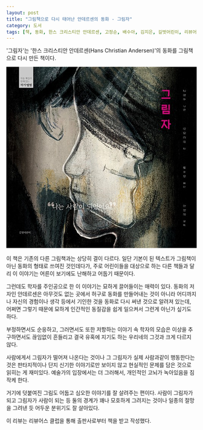 ```yaml
---
layout: post
title: "그림책으로 다시 태어난 안데르센의 동화 - 그림자"
category: 도서
tags: [책, 동화, 한스 크리스티안 안데르센, 고정순, 배수아, 김지은, 길벗어린이, 리뷰어스 클럽, 서평]
---
```


'그림자'는
'한스 크리스티안 안데르센(Hans Christian Andersen)'의 동화를
그림책으로 다시 만든 책이다.

![표지](/images/book/shadow-picture-book-h480.jpg)

이 책은 기존의 다른 그림책과는 상당히 결이 다르다.
일단 기본이 된 텍스트가 그림책이 아닌 동화의 형태로 쓰여진 것인데다가,
주로 어린이들을 대상으로 하는 다른 책들과 달리
이 이야기는 어른이 보기에도 난해하고 어둡기 때문이다.

그런데도 학자를 주인공으로 한 이 이야기는 묘하게 끌어들이는 매력이 있다.
동화의 저자인 안데르센은 아무것도 없는 곳에서 허구로 동화를 만들어내는 것이 아니라
어디까지나 자신의 경험이나 생각 등에서 기인한 것을 동화로 다시 써낸 것으로 알려져 있는데,
어쩌면 그렇기 때문에 묘하게 인간적인 동질감을 쉽게 일으켜서 그런게 아닌가 싶기도 하다.

부정하면서도 순응하고, 그러면서도 또한 저항하는 이야기 속 학자의 모습은
이상을 추구하면서도 끊임없이 흔들리고 결국 유혹에 지기도 하는 우리네의 그것과 크게 다르지 않다.

사람에게서 그림자가 떨어져 나온다는 것이나
그 그림자가 실제 사람과같이 행동한다는 것은 판타지적이나
단지 신기한 이야기로만 보이지 않고 현실적인 문제를 담은 것으로 읽히는 게 재미있다.
예술가의 입장에서는 더 그러해서, 개인적인 고뇌가 녹아있음을 짐작케 한다.

거기에 덧붙여진 그림도 어둡고 심오한 이야기를 잘 살려주는 편이다.
사람이 그림자가 되고 그림자가 사람이 되는 등 둘의 경계가 꽤나 모호하게 그려지는 것이나
일종의 절망을 그려낸 듯 어두운 분위기도 잘 살아있다.



<div class="im im-info">
이 리뷰는 리뷰어스 클럽을 통해 출판사로부터 책을 받고 작성했다.
</div>

